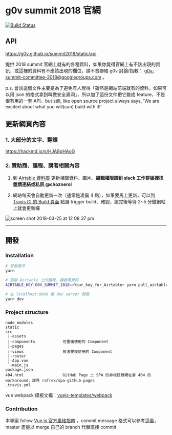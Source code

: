 # g0v summit 2018 官網

[![Build Status](https://travis-ci.org/g0v/summit2018.svg?branch=master)](https://travis-ci.org/g0v/summit2018)

## API

https://g0v.github.io/summit2018/static/api

提供 2018 summit 官網上就有的各種資料，如果你覺得官網上有不該出現的資訊，或這裡的資料有不應該出現的欄位，請不吝聯絡 g0v 討論/指教： g0v-summit-committee-2018@googlegroups.com 。

p.s. 會加這個文件主要是為了避免有人覺得「雖然是網站前端就有的資料，如果可以用 json 的格式拿到叫做安全漏洞」，所以加了這份文件把它變成 feature，不是很有用的一套 API。but still, like open source project always says, 'We are excited about what you will(can) build with it!'

## 更新網頁內容

### 1. 大部分的文字、翻譯

https://hackmd.io/s/HJA8pHAoG

### 2. 贊助商、議程、講者相關內容
1. 到 [Airtable 資料庫](https://airtable.com/invite/l?inviteId=invgmSI7Kq7mpXF1B&inviteToken=e0e3636599e4e385248fc8b714a89c7ec662a4d8cdb73b0143a311cd37f74b93) 更新相關資料、圖片。**編輯權限請到 slack 工作群組裡找邀請連結或私訊 @choznerol**

2. 網站每天會自動更新一次（通常是凌晨 4 點），如果要馬上更新，可以到 [Travis CI 的 Build 頁面](https://travis-ci.org/g0v/summit2018/builds) 點選 trigger build、確認，跑完後等待 2~5 分鐘網站上就會更新囉

![screen shot 2018-03-25 at 12 08 37 pm](https://user-images.githubusercontent.com/12410942/37871683-6de7a312-3026-11e8-92e4-9a313a53a7f8.png)

---

##  開發

### Installation
``` bash
# 安裝套件
yarn

# 抓取 Airtable 上的議程、講者等資料
AIRTABLE_KEY_G0V_SUMMIT_2018=<Your_key_for_Airtable> yarn pull_airtable

# 在 localhost:8080 跑 dev server 開發
yarn dev
```

### Project structure
```
node_modules
static
src
 |-assets
 |-components            可重複使用的 Component
 |-pages
 |-views                 無法重複使用的 Component
 |-router
 |-App.vue
 `-main.js
package.json
404.html                 GitHub Page 上 SPA 的非根目錄網址會 404 的 workaround，詳見 rafrex/spa-github-pages
.travis.yml
```
vue webpack 模板文檔：[vuejs-templates/webpack](https://vuejs-templates.github.io/webpack/)

### Contribution
本專案 follow [Vue.js 官方風格指南](https://cn.vuejs.org/v2/style-guide/) ，commit message 格式可以參考[這裏](https://gitmoji.carloscuesta.me/)，master 盡量以 merge 自己的 branch 代替直接 commit
